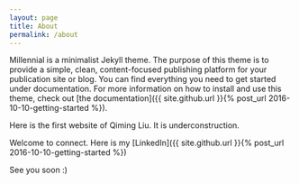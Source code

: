 ```yaml
---
layout: page
title: About
permalink: /about
---
```


Millennial is a minimalist Jekyll theme. The purpose of this theme is to provide a simple, clean, content-focused publishing platform for your publication site or blog. You can find everything you need to get started under documentation. For more information on how to install and use this theme, check out [the documentation]({{ site.github.url }}{% post_url 2016-10-10-getting-started %}).

Here is the first website of Qiming Liu. It is underconstruction.

Welcome to connect. Here is my [LinkedIn]({{ site.github.url }}{% post_url 2016-10-10-getting-started %})

See you soon :)
